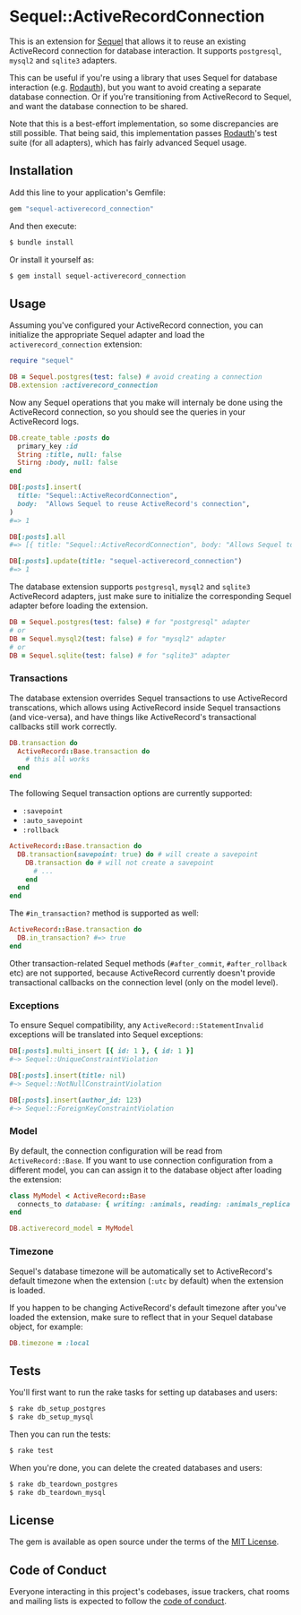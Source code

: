 # Sequel::ActiveRecordConnection

This is an extension for [Sequel] that allows it to reuse an existing
ActiveRecord connection for database interaction. It supports `postgresql`,
`mysql2` and `sqlite3` adapters.

This can be useful if you're using a library that uses Sequel for database
interaction (e.g. [Rodauth]), but you want to avoid creating a separate
database connection. Or if you're transitioning from ActiveRecord to Sequel,
and want the database connection to be shared.

Note that this is a best-effort implementation, so some discrepancies are still
possible. That being said, this implementation passes [Rodauth]'s test suite
(for all adapters), which has fairly advanced Sequel usage.

## Installation

Add this line to your application's Gemfile:

```ruby
gem "sequel-activerecord_connection"
```

And then execute:

```sh
$ bundle install
```

Or install it yourself as:

```sh
$ gem install sequel-activerecord_connection
```

## Usage

Assuming you've configured your ActiveRecord connection, you can initialize the
appropriate Sequel adapter and load the `activerecord_connection` extension:

```rb
require "sequel"

DB = Sequel.postgres(test: false) # avoid creating a connection
DB.extension :activerecord_connection
```

Now any Sequel operations that you make will internaly be done using the
ActiveRecord connection, so you should see the queries in your ActiveRecord
logs.

```rb
DB.create_table :posts do
  primary_key :id
  String :title, null: false
  Stirng :body, null: false
end

DB[:posts].insert(
  title: "Sequel::ActiveRecordConnection",
  body:  "Allows Sequel to reuse ActiveRecord's connection",
)
#=> 1

DB[:posts].all
#=> [{ title: "Sequel::ActiveRecordConnection", body: "Allows Sequel to reuse ActiveRecord's connection" }]

DB[:posts].update(title: "sequel-activerecord_connection")
#=> 1
```

The database extension supports `postgresql`, `mysql2` and `sqlite3`
ActiveRecord adapters, just make sure to initialize the corresponding Sequel
adapter before loading the extension.

```rb
DB = Sequel.postgres(test: false) # for "postgresql" adapter
# or
DB = Sequel.mysql2(test: false) # for "mysql2" adapter
# or
DB = Sequel.sqlite(test: false) # for "sqlite3" adapter
```

### Transactions

The database extension overrides Sequel transactions to use ActiveRecord
transcations, which allows using ActiveRecord inside Sequel transactions (and
vice-versa), and have things like ActiveRecord's transactional callbacks still
work correctly.

```rb
DB.transaction do
  ActiveRecord::Base.transaction do
    # this all works
  end
end
```

The following Sequel transaction options are currently supported:

* `:savepoint`
* `:auto_savepoint`
* `:rollback`

```rb
ActiveRecord::Base.transaction do
  DB.transaction(savepoint: true) do # will create a savepoint
    DB.transaction do # will not create a savepoint
      # ...
    end
  end
end
```

The `#in_transaction?` method is supported as well:

```rb
ActiveRecord::Base.transaction do
  DB.in_transaction? #=> true
end
```

Other transaction-related Sequel methods (`#after_commit`, `#after_rollback`
etc) are not supported, because ActiveRecord currently doesn't provide
transactional callbacks on the connection level (only on the model level).

### Exceptions

To ensure Sequel compatibility, any `ActiveRecord::StatementInvalid` exceptions
will be translated into Sequel exceptions:

```rb
DB[:posts].multi_insert [{ id: 1 }, { id: 1 }]
#~> Sequel::UniqueConstraintViolation

DB[:posts].insert(title: nil)
#~> Sequel::NotNullConstraintViolation

DB[:posts].insert(author_id: 123)
#~> Sequel::ForeignKeyConstraintViolation
```

### Model

By default, the connection configuration will be read from `ActiveRecord::Base`.
If you want to use connection configuration from a different model, you can
can assign it to the database object after loading the extension:

```rb
class MyModel < ActiveRecord::Base
  connects_to database: { writing: :animals, reading: :animals_replica }
end
```
```rb
DB.activerecord_model = MyModel
```

### Timezone

Sequel's database timezone will be automatically set to ActiveRecord's default
timezone when the extension (`:utc` by default) when the extension is loaded.

If you happen to be changing ActiveRecord's default timezone after you've
loaded the extension, make sure to reflect that in your Sequel database object,
for example:

```rb
DB.timezone = :local
```

## Tests

You'll first want to run the rake tasks for setting up databases and users:

```sh
$ rake db_setup_postgres
$ rake db_setup_mysql
```

Then you can run the tests:

```sh
$ rake test
```

When you're done, you can delete the created databases and users:

```sh
$ rake db_teardown_postgres
$ rake db_teardown_mysql
```

## License

The gem is available as open source under the terms of the [MIT License](https://opensource.org/licenses/MIT).

## Code of Conduct

Everyone interacting in this project's codebases, issue trackers, chat rooms and mailing lists is expected to follow the [code of conduct](https://github.com/janko/sequel-activerecord-adapter/blob/master/CODE_OF_CONDUCT.md).

[Sequel]: https://github.com/jeremyevans/sequel
[Rodauth]: https://github.com/jeremyevans/rodauth

